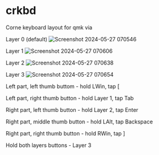 # crkbd
Corne keyboard layout for qmk via

Layer 0 (default)
![Screenshot 2024-05-27 070546](https://github.com/warpje5/crkbd/assets/125624948/535ae448-d292-47c6-8ea8-ed50857bbaba)

Layer 1
![Screenshot 2024-05-27 070606](https://github.com/warpje5/crkbd/assets/125624948/14873a44-cf02-4b30-9480-633ea4022cca)

Layer 2
![Screenshot 2024-05-27 070638](https://github.com/warpje5/crkbd/assets/125624948/d32cdc38-5769-4579-b284-705754ad2cb9)

Layer 3
![Screenshot 2024-05-27 070654](https://github.com/warpje5/crkbd/assets/125624948/ee8bb8ff-6ade-4adc-97ff-54834b8b9057)

Left part, left thumb buttom - hold LWin, tap [

Left part, right thumb button - hold Layer 1, tap Tab

Right part, left thumb button - hold Layer 2, tap Enter

Right part, middle thumb button - hold LAlt, tap Backspace

Right part, right thumb button - hold RWin, tap ]

Hold both layers buttons - Layer 3
